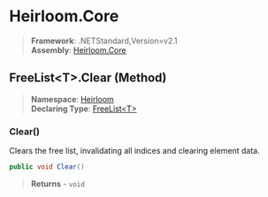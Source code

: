 # Heirloom.Core

> **Framework**: .NETStandard,Version=v2.1  
> **Assembly**: [Heirloom.Core][0]

## FreeList\<T>.Clear (Method)

> **Namespace**: [Heirloom][0]  
> **Declaring Type**: [FreeList\<T>][1]

### Clear()

Clears the free list, invalidating all indices and clearing element data.

```cs
public void Clear()
```

> **Returns** - `void`

[0]: ../../../Heirloom.Core.md
[1]: ../FreeList[T].md
